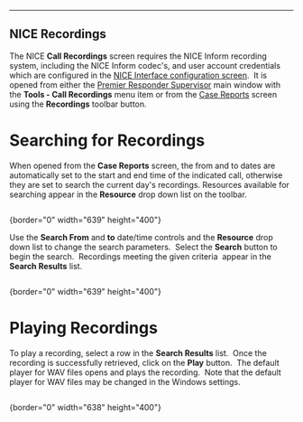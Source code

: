   ---------------------
  **NICE Recordings**
  ---------------------

The NICE **Call Recordings** screen requires the NICE Inform recording
system, including the NICE Inform codec\'s, and user account credentials
which are configured in the [NICE Interface configuration
screen](NICE%20Interface%20Settings.htm).  It is opened from either the
[Premier Responder Supervisor](911Adviser%20Supervisor.htm) main window
with the **Tools - Call Recordings** menu item or from the [Case
Reports](Case%20Reports.htm) screen using the **Recordings** toolbar
button.

# Searching for Recordings

When opened from the **Case Reports** screen, the from and to dates are
automatically set to the start and end time of the indicated call,
otherwise they are set to search the current day\'s recordings.
Resources available for searching appear in the **Resource** drop down
list on the toolbar.

<figure><img src=".gitbook/assets/NICE%20Recordings_files/image001.PNG" alt=""><figcaption></figcaption></figure>{border="0" width="639"
height="400"}

Use the **Search From** and **to** date/time controls and the
**Resource** drop down list to change the search parameters.  Select the
**Search** button to begin the search.  Recordings meeting the given
criteria  appear in the **Search Results** list.

<figure><img src=".gitbook/assets/NICE%20Recordings_files/image002.PNG" alt=""><figcaption></figcaption></figure>{border="0" width="639"
height="400"}

# Playing Recordings

To play a recording, select a row in the **Search Results** list.  Once
the recording is successfully retrieved, click on the **Play** button. 
The default player for WAV files opens and plays the recording.  Note
that the default player for WAV files may be changed in the Windows
settings.

<figure><img src=".gitbook/assets/NICE%20Recordings_files/image003.PNG" alt=""><figcaption></figcaption></figure>{border="0" width="638"
height="400"}
